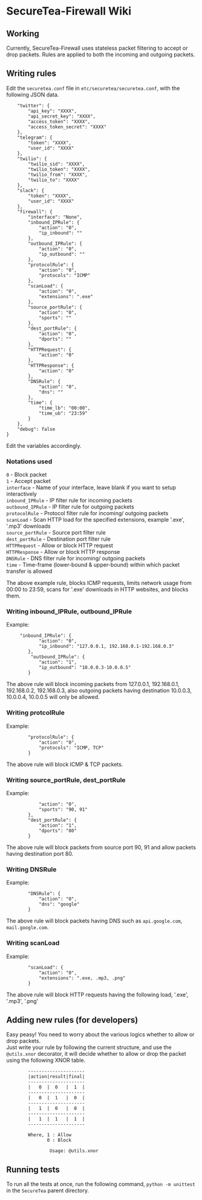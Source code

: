 # SecureTea-Firewall Wiki

## Working
Currently, SecureTea-Firewall uses stateless packet filtering to accept or drop packets.
Rules are applied to both the incoming and outgoing packets.

## Writing rules
Edit the `securetea.conf` file in `etc/securetea/securetea.conf`, with the following JSON data.
```{
	"twitter": {
		"api_key": "XXXX",
		"api_secret_key": "XXXX",
		"access_token": "XXXX",
		"access_token_secret": "XXXX"
	},
	"telegram": {
		"token": "XXXX",
		"user_id": "XXXX"
	},
	"twilio": {
		"twilio_sid": "XXXX",
		"twilio_token": "XXXX",
		"twilio_from": "XXXX",
		"twilio_to": "XXXX"
	},
	"slack": {
		"token": "XXXX",
		"user_id": "XXXX"
	},
	"firewall": {
		"interface": "None",
		"inbound_IPRule": {
			"action": "0",
			"ip_inbound": ""
		},
		"outbound_IPRule": {
			"action": "0",
			"ip_outbound": ""
		},
		"protocolRule": {
			"action": "0",
			"protocols": "ICMP"
		},
		"scanLoad": {
			"action": "0",
			"extensions": ".exe"
		},
		"source_portRule": {
			"action": "0",
			"sports": ""
		},
		"dest_portRule": {
			"action": "0",
			"dports": ""
		},
		"HTTPRequest": {
			"action": "0"
		},
		"HTTPResponse": {
			"action": "0"
		},
		"DNSRule": {
			"action": "0",
			"dns": ""
		},
		"time": {
			"time_lb": "00:00",
			"time_ub": "23:59"
		}
	},
	"debug": false
}
```
Edit the variables accordingly.

### Notations used
`0` - Block packet<br />
`1` - Accept packet<br />
`interface` - Name of your interface, leave blank if you want to setup interactively<br />
`inbound_IPRule` - IP filter rule for incoming packets<br />
`outbound_IPRule` - IP filter rule for outgoing packets<br />
`protocolRule` - Protocol filter rule for incoming/ outgoing packets<br />
`scanLoad` - Scan HTTP load for the specified extensions, example '.exe', '.mp3' downloads<br />
`source_portRule` - Source port filter rule<br />
`dest_portRule` - Destination port filter rule<br />
`HTTPRequest` - Allow or block HTTP request<br />
`HTTPResponse` - Allow or block HTTP response<br />
`DNSRule` - DNS filter rule for incoming/ outgoing packets<br />
`time` - Time-frame (lower-bound & upper-bound) within which packet transfer is allowed<br />

The above example rule, blocks ICMP requests, limits network usage from 00:00 to 23:59, scans for '.exe' downloads
in HTTP websites, and blocks them.

### Writing inbound_IPRule, outbound_IPRule
Example:
```
  	 "inbound_IPRule": {
			"action": "0",
			"ip_inbound": "127.0.0.1, 192.168.0.1-192.168.0.3"
		},
		 "outbound_IPRule": {
			"action": "1",
			"ip_outbound": "10.0.0.3-10.0.0.5"
		}
```
The above rule will block incoming packets from 127.0.0.1, 192.168.0.1, 192.168.0.2, 192.168.0.3, also outgoing packets
having destination 10.0.0.3, 10.0.0.4, 10.0.0.5 will only be allowed.

### Writing protcolRule
Example:
```
		"protocolRule": {
			"action": "0",
			"protocols": "ICMP, TCP"
		}
```
The above rule will block ICMP & TCP packets.

### Writing source_portRule, dest_portRule
Example:
```		"source_portRule": {
			"action": "0",
			"sports": "90, 91"
		},
		"dest_portRule": {
			"action": "1",
			"dports": "80"
		}
```
The above rule will block packets from source port 90, 91 and allow packets having destination port 80.

### Writing DNSRule
Example:
```
		"DNSRule": {
			"action": "0",
			"dns": "google"
		}
```
The above rule will block packets having DNS such as `api.google.com`, `mail.google.com`.

### Writing scanLoad
Example:
```
		"scanLoad": {
			"action": "0",
			"extensions": ".exe, .mp3, .png"
		}
```
The above rule will block HTTP requests having the following load, '.exe', '.mp3', '.png'

## Adding new rules (for developers)
Easy peasy! You need to worry about the various logics whether to allow or drop packets.<br />
Just write your rule by following the current structure, and use the `@utils.xnor` decorator, it will decide
whether to allow or drop the packet using the following XNOR table.
```XNOR Table
        ---------------------
        |action|result|final|
        ---------------------
        |   0  |  0   |  1  |
        ---------------------
        |   0  |  1   |  0  |
        ---------------------
        |   1  |  0   |  0  |
        ---------------------
        |   1  |  1   |  1  |
        ---------------------

        Where, 1 : Allow
               0 : Block

				Usage: @utils.xnor
```

## Running tests

To run all the tests at once, run the following command, `python -m unittest` in the `SecureTea` parent directory.
